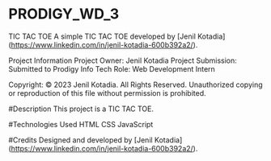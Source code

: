 # PRODIGY_WD_3

TIC TAC TOE
A simple TIC TAC TOE developed by [Jenil Kotadia] (https://www.linkedin.com/in/jenil-kotadia-600b392a2/).

Project Information
Project Owner: Jenil Kotadia
Project Submission: Submitted to Prodigy Info Tech
Role: Web Development Intern

Copyright: © 2023 Jenil Kotadia. All Rights Reserved. Unauthorized copying or reproduction of this file without permission is prohibited.

#Description
This project is a TIC TAC TOE. 

#Technologies Used
HTML
CSS
JavaScript

#Credits
Designed and developed by [Jenil Kotadia] (https://www.linkedin.com/in/jenil-kotadia-600b392a2/).
